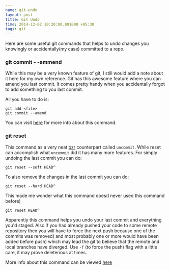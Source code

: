 ```yaml
---
name: git-undo
layout: post
title: Git Undo
time: 2014-12-02 10:20:00.001000 +05:30
tags: git
---
```

Here are some useful git commands that helps to undo changes you knowingly
or accidentally(my case) committed to a repo.

### git commit - -ammend

While this may be a very known feature of git, I still would add a note
about it here for my own reference. Git has this awesome feature where
you can amend you last commit. It comes pretty handy when you accidentally
forgot to add something to you last commit.

All you have to do is:


    git add <file>
    git commit --amend


You can visit [here][1] for more info about this command.


### git reset

This command as a very neat [bzr][2] counterpart called `uncommit`. While
reset can accomplish what `uncommit` did it has many more features. For
simply undoing the last commit you can do:

    git reset --soft HEAD^

To also remove the changes in the last commit you can do:

    git reset --hard HEAD^

This made me wonder what this command does(I never used this command before)

	git reset HEAD^

Apparently this command helps you undo your last commit and everything you'd
staged. Also if you had already pushed your code to some remote repository then
you will have to force the next push because one of the commits was removed( and
most probably one or more would have been added before push) which may lead the
git to believe that the remote and local branches have diverged. Use `-f` (to
force the push) flag with a little care, it may prove deleterious at times.

More info about this command can be viewed [here][3]


[1]: http://git-scm.com/book/en/Git-Basics-Undoing-Things
[2]: http://bazaar.canonical.com/en/
[3]: http://git-scm.com/docs/git-reset
